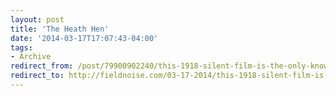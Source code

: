 ```yaml
---
layout: post 
title: 'The Heath Hen' 
date: '2014-03-17T17:07:43-04:00' 
tags: 
- Archive 
redirect_from: /post/79900902240/this-1918-silent-film-is-the-only-known-footage-of/
redirect_to: http://fieldnoise.com/03-17-2014/this-1918-silent-film-is-the-only-known-footage-of/
---
```


